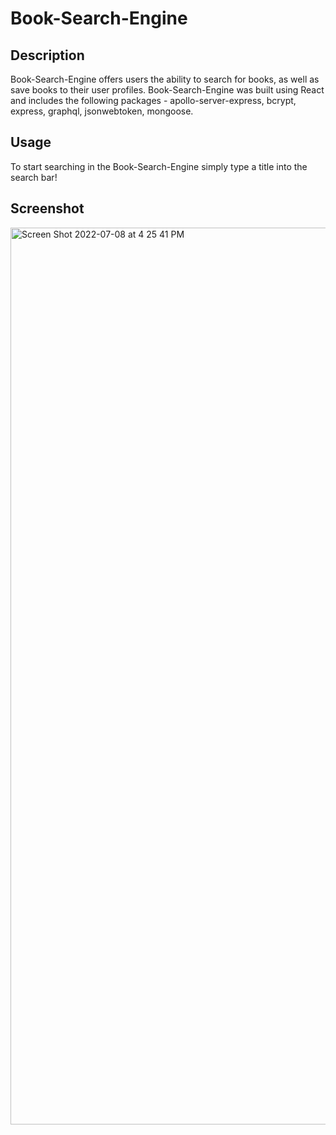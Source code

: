 # Book-Search-Engine

## Description
Book-Search-Engine offers users the ability to search for books,  as well as save books to their user profiles. Book-Search-Engine was built using React and includes the following packages -  apollo-server-express, bcrypt, express, graphql, jsonwebtoken, mongoose.

## Usage
To start searching in the Book-Search-Engine simply type a title into the search bar!

## Screenshot

<img width="1435" alt="Screen Shot 2022-07-08 at 4 25 41 PM" src="https://user-images.githubusercontent.com/97851357/178081672-81774223-540d-4c8e-985a-256894660d07.png">
